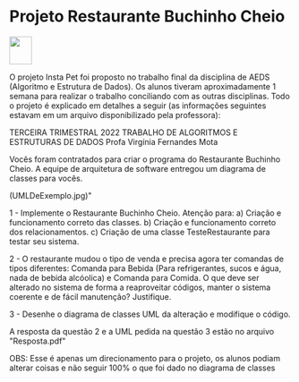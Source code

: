 <h1>Projeto Restaurante Buchinho Cheio</h1>
<img width="40" height="50" src="https://cdn.jsdelivr.net/gh/devicons/devicon/icons/java/java-original.svg" />

O projeto Insta Pet foi proposto no trabalho final da disciplina de AEDS (Algoritmo e Estrutura de Dados). Os alunos tiveram aproximadamente 1 semana para realizar o trabalho conciliando com as outras disciplinas. Todo o projeto é explicado em detalhes a seguir (as informações seguintes estavam em um arquivo disponibilizado pela professora):

TERCEIRA TRIMESTRAL 2022
TRABALHO DE ALGORITMOS E ESTRUTURAS DE DADOS
Profa Virgínia Fernandes Mota

Vocês foram contratados para criar o programa do Restaurante Buchinho Cheio. A equipe de arquitetura de software entregou um diagrama de classes para vocês. <p style="font-weight=bold">(UMLDeExemplo.jpg)"</p>

1 - Implemente o Restaurante Buchinho Cheio.
Atenção para:
a) Criação e funcionamento correto das classes.
b) Criação e funcionamento correto dos relacionamentos.
c) Criação de uma classe TesteRestaurante para testar seu sistema.

2 - O restaurante mudou o tipo de venda e precisa agora ter comandas de tipos diferentes: Comanda para Bebida (Para refrigerantes, sucos e água, nada de bebida alcóolica) e Comanda para Comida. O que deve ser alterado no sistema de forma a reaproveitar códigos, manter o sistema coerente e de fácil manutenção? Justifique.

3 - Desenhe o diagrama de classes UML da alteração e modifique o código.

<p style="font-weight=bold">A resposta da questão 2 e a UML pedida na questão 3 estão no arquivo "Resposta.pdf"</p>

<p style="font-weight=bold">OBS: Esse é apenas um direcionamento para o projeto, os alunos podiam alterar coisas e não seguir 100% o que foi dado no diagrama de classes</p>